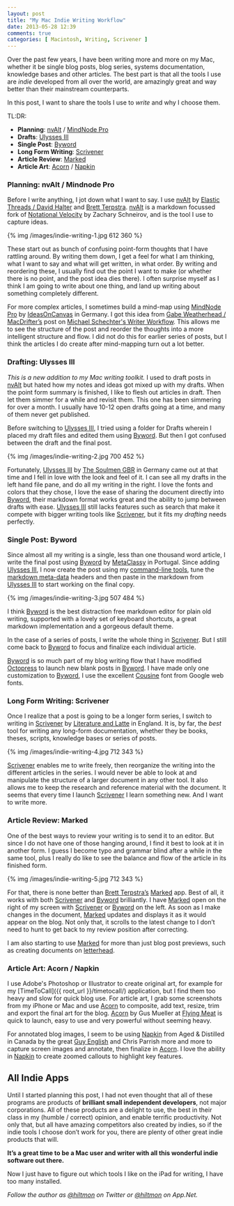 ```yaml
---
layout: post
title: "My Mac Indie Writing Workflow"
date: 2013-05-28 12:39
comments: true
categories: [ Macintosh, Writing, Scrivener ]
---
```


Over the past few years, I have been writing more and more on my Mac, whether it be single blog posts, blog series, systems documentation, knowledge bases and other articles. The best part is that all the tools I use are *indie* developed from all over the world, are amazingly great and way better than their mainstream counterparts.

In this post, I want to share the tools I use to *write* and why I choose them.

TL:DR:

* **Planning**: [nvAlt][nvalt] / [MindNode Pro][mindnode]
* **Drafts**: [Ulysses III][ulysses]
* **Single Post**: [Byword][byword]
* **Long Form Writing**: [Scrivener][scrivener]
* **Article Review**: [Marked][marked]
* **Article Art**: [Acorn][acorn] / [Napkin][napkin]

### Planning: nvAlt / Mindnode Pro

Before I write anything, I jot down what I want to say. I use [nvAlt][nvalt] by [Elastic Threads / David Halter][9] and [Brett Terpstra][10]. [nvAlt][nvalt] is a markdown focussed fork of [Notational Velocity][12] by Zachary Schneirov, and is the tool I use to capture ideas.

{% img /images/indie-writing-1.jpg 612 360 %}

These start out as bunch of confusing point-form thoughts that I have rattling around. By writing them down, I get a feel for what I am thinking, what I want to say and what will get written, in what order. By writing and reordering these, I usually find out the point I want to make (or whether there is no point, and the post idea dies there). I often surprise myself as I think I am going to write about one thing, and land up writing about something completely different.

For more complex articles, I sometimes build a mind-map using [MindNode Pro][mindnode] by [IdeasOnCanvas][15] in Germany. I got this idea from [Gabe Weatherhead / MacDrifter’s][16] post on [Michael Schechter's Writer Workflow][17]. This allows me to see the structure of the post and reorder the thoughts into a more intelligent structure and flow. I did not do this for earlier series of posts, but I think the articles I do create after mind-mapping turn out a lot better.

### Drafting: Ulysses III

*This is a new addition to my Mac writing toolkit.* I used to draft posts in [nvAlt][nvalt] but hated how my notes and ideas got mixed up with my drafts. When the point form summary is finished, I like to flesh out articles in draft. Then let them simmer for a while and revisit them. This one has been simmering for over a month. I usually have 10-12 open drafts going at a time, and many of them never get published.

Before switching to [Ulysses III][ulysses], I tried using a folder for Drafts wherein I placed my draft files and edited them using [Byword][byword]. But then I got confused between the draft and the final post.

{% img /images/indie-writing-2.jpg 700 452 %}

Fortunately, [Ulysses III][ulysses] by [The Soulmen GBR][22] in Germany came out at that time and I fell in love with the look and feel of it. I can see all my drafts in the left hand file pane, and do all my writing in the right. I love the fonts and colors that they chose, I love the ease of sharing the document directly into [Byword][byword], their markdown format works great and the ability to jump between drafts with ease. [Ulysses III][ulysses] still lacks features such as search that make it compete with bigger writing tools like [Scrivener][scrivener], but it fits my *drafting* needs perfectly.

### Single Post: Byword

Since almost all my writing is a single, less than one thousand word article, I write the final post using [Byword][byword] by [MetaClassy][27] in Portugal. Since adding [Ulysses III][ulysses], I now create the post using my [command-line tools][29], tune the [markdown meta-data][30] headers and then paste in the markdown from [Ulysses III][ulysses] to start working on the final copy.

{% img /images/indie-writing-3.jpg 507 484 %}

I think [Byword][byword] is the best distraction free markdown editor for plain old writing, supported with a lovely set of keyboard shortcuts, a great markdown implementation and a gorgeous default theme.

In the case of a series of posts, I write the whole thing in [Scrivener][scrivener]. But I still come back to [Byword][byword] to focus and finalize each individual article.

[Byword][byword] is so much part of my blog writing flow that I have modified [Octopress][36] to launch new blank posts in [Byword][byword]. I have made only one customization to [Byword][byword], I use the excellent [Cousine][39] font from Google web fonts.

### Long Form Writing: Scrivener

Once I realize that a post is going to be a longer form series, I switch to writing in [Scrivener][scrivener] by [Literature and Latte][41] in England. It is, by far, the *best* tool for writing any long-form documentation, whether they be books, theses, scripts, knowledge bases or series of posts.

{% img /images/indie-writing-4.jpg 712 343 %}

[Scrivener][scrivener] enables me to write freely, then reorganize the writing into the different articles in the series. I would never be able to look at and manipulate the structure of a larger document in any other tool. It also allows me to keep the research and reference material with the document. It seems that every time I launch [Scrivener][scrivener] I learn something new. And I want to write more.

### Article Review: Marked

One of the best ways to review your writing is to send it to an editor. But since I do not have one of those hanging around, I find it best to look at it in another form. I guess I become typo and grammar blind after a while in the same tool, plus I really do like to see the balance and flow of the article in its finished form. 

{% img /images/indie-writing-5.jpg 712 343 %}

For that, there is none better than [Brett Terpstra’s][44] [Marked][marked] app. Best of all, it works with both [Scrivener][scrivener] and [Byword][byword] brilliantly. I have [Marked][marked] open on the right of my screen with [Scrivener][scrivener] or [Byword][byword] on the left. As soon as I make changes in the document, [Marked][marked] updates and displays it as it would appear on the blog. Not only that, it scrolls to the latest change to I don’t need to hunt to get back to my review position after correcting.

I am also starting to use [Marked][marked] for more than just blog post previews, such as creating documents on [letterhead][53].

### Article Art: Acorn / Napkin

I use Adobe's Photoshop or Illustrator to create original art, for example for my  [TimeToCall]({{ root_url }}/timetocall/) application, but I find them too heavy and slow for quick blog use. For article art, I grab some screenshots from my iPhone or Mac and use [Acorn][acorn] to composite, add text, resize, trim and export the final art for the blog. [Acorn][acorn] by Gus Mueller at [Flying Meat][56] is quick to launch, easy to use and very powerful without seeming heavy.

For annotated blog images, I seem to be using [Napkin][napkin] from Aged & Distilled in Canada by the great [Guy English][guy] and Chris Parrish more and more to capture screen images and annotate, then finalize in [Acorn][acorn]. I love the ability in [Napkin][napkin] to create zoomed callouts to highlight key features.

## All Indie Apps

Until I started planning this post, I had not even thought that all of these programs are products of **brilliant small independent developers**, not major corporations. All of these products are a delight to use, the best in their class in my <span class="light">(humble / correct)</span> opinion, and enable terrific productivity. Not only that, but all have amazing competitors also created by indies, so if the indie tools I choose don’t work for you, there are plenty of other great indie products that will.

**It’s a great time to be a Mac user and writer with all this wonderful indie software out there.**

Now I just have to figure out which tools I like on the iPad for writing, I have too many installed.

*Follow the author as [@hiltmon][57] on Twitter or [@hiltmon][58] on App.Net.*

[nvalt]:	http://brettterpstra.com/projects/nvalt/
[mindnode]:	https://itunes.apple.com/us/app/mindnode-pro/id402398561?mt=12&uo=4&at=10l894
[ulysses]:	https://itunes.apple.com/us/app/ulysses-iii/id623795237?mt=12&uo=4&at=10l894
[byword]:	https://itunes.apple.com/us/app/byword/id420212497?mt=12&uo=4&at=10l894
[scrivener]:	https://itunes.apple.com/us/app/scrivener/id418889511?mt=12&uo=4&at=10l894
[marked]:	https://itunes.apple.com/us/app/marked/id448925439?mt=12&uo=4&at=10l894
[acorn]:	https://itunes.apple.com/us/app/acorn-4-image-editor-for-humans/id634108295?mt=12&uo=4&at=10l894
[napkin]:	https://itunes.apple.com/us/app/napkin-concise-image-annotation/id581789185?mt=12&uo=4&at=10l894
[9]:	http://elasticthreads.tumblr.com
[10]:	http://brettterpstra.com
[12]:	http://notational.net
[15]:	http://mindnode.com/imprint.html#imprint
[16]:	http://www.macdrifter.com
[17]:	http://www.macdrifter.com/2012/04/michael-schechters-writer-workflow.html
[22]:	http://www.the-soulmen.com
[27]:	http://metaclassy.com
[29]:	https://hiltmon.com/blog/2012/07/18/octopress-post-and-publish/
[30]:	https://hiltmon.com/blog/2012/06/18/markdown-metadata/
[36]:	http://octopress.org
[39]:	http://www.google.com/webfonts/specimen/Cousine
[41]:	http://www.literatureandlatte.com/about.php
[44]:	http://brettterpstra.com
[53]:	https://hiltmon.com/blog/2013/05/23/letterhead-markdown-style/
[56]:	http://flyingmeat.com/about/
[57]:	https://twitter.com/hiltmon
[58]:	http://alpha.app.net/hiltmon
[guy]:	http://kickingbear.com/blog/

